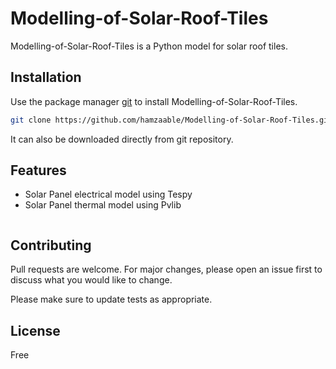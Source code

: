 # Modelling-of-Solar-Roof-Tiles

Modelling-of-Solar-Roof-Tiles is a Python model for solar roof tiles.

## Installation

Use the package manager [git](https://git-scm.com/downloads) to install Modelling-of-Solar-Roof-Tiles.


```bash
git clone https://github.com/hamzaable/Modelling-of-Solar-Roof-Tiles.git
```

It can also be downloaded directly from git repository.
## Features
- Solar Panel electrical model using Tespy
- Solar Panel thermal model using Pvlib
```python
```

## Contributing
Pull requests are welcome. For major changes, please open an issue first to discuss what you would like to change.

Please make sure to update tests as appropriate.

## License
Free
